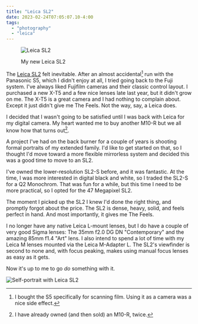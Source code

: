 ```yaml
---
title: "Leica SL2"
date: 2023-02-24T07:05:07.10-4:00
tags:
  - "photography"
  - "leica"
---
```


<figure>

![Leica SL2](/img/2023/2023-02-24-20230224-R0002696.jpg)

<figcaption>My new Leica SL2</figcaption>
</figure>

The [Leica SL2](https://leica-camera.com/en-US/photography/cameras/sl/sl2-black/details) felt inevitable. After an almost accidental[^accident] run with the Panasonic S5, which I didn't enjoy at all, I tried going back to the Fuji system. I've always liked Fujifilm cameras and their classic control layout. I purchased a new X-T5 and a few nice lenses late last year, but it didn't grow on me. The X-T5 is a great camera and I had nothing to complain about. Except it just didn't give me The Feels. Not the way, say, a Leica does.

I decided that I wasn't going to be satisfied until I was back with Leica for my digital camera. My heart wanted me to buy another M10-R but we all know how that turns out[^results].

A project I've had on the back burner for a couple of years is shooting formal portraits of my extended family. I'd like to get started on that, so I thought I'd move toward a more flexible mirrorless system and decided this was a good time to move to an SL2.

I've owned the lower-resolution SL2-S before, and it was fantastic. At the time, I was more interested in digital black and white, so I traded the SL2-S for a Q2 Monochrom. That was fun for a while, but this time I need to be more practical, so I opted for the 47 Megapixel SL2.

The moment I picked up the SL2 I knew I'd done the right thing, and promptly forgot about the price. The SL2 is dense, heavy, solid, and feels perfect in hand. And most importantly, it gives me The Feels.

I no longer have any native Leica L-mount lenses, but I do have a couple of very good Sigma lenses: The 35mm f2.0 DG DN "Contemporary" and the amazing 85mm f1.4 "Art" lens. I also intend to spend a lot of time with my Leica M lenses mounted via the Leica M-Adapter L. The SL2's viewfinder is second to none and, with focus peaking, makes using manual focus lenses as easy as it gets.

Now it's up to me to go _do_ something with it.

![Self-portrait with Leica SL2](/img/2023/20230223-L1000007.jpg)



[^accident]: I bought the S5 specifically for scanning film. Using it as a camera was a nice side effect.
[^results]: I have already owned (and then sold) an M10-R, twice.

